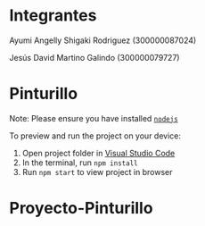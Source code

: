   # Integrantes

  Ayumi Angelly Shigaki Rodriguez (300000087024)
  
  Jesús David Martino Galindo (300000079727)

  # Pinturillo

  Note: Please ensure you have installed <code><a href="https://nodejs.org/en/download/">nodejs</a></code>

  To preview and run the project on your device:
  1) Open project folder in <a href="https://code.visualstudio.com/download">Visual Studio Code</a>
  2) In the terminal, run `npm install`
  3) Run `npm start` to view project in browser
  # Proyecto-Pinturillo
